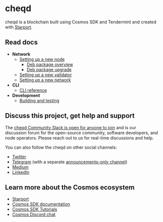 # cheqd

cheqd is a blockchain built using Cosmos SDK and Tendermint and created with [Starport](https://github.com/tendermint/starport).

## Read docs

* **Network**
  * [Setting up a new node](docs/setting-up-a-new-node.md)
    * [Deb package overview](docs/deb-package-overview.md)
    * [Deb package upgrade](docs/deb-package-upgrade.md)
  * [Setting up a new validator](docs/setting-up-a-new-validator.md)
  * [Setting up a new network](docs/setting-up-a-new-network.md)
* **CLI**
  * [CLI reference](docs/cosmos-cli.md)
* **Development**
  * [Building and testing](docs/building-and-testing.md)


## Discuss this project, get help and support
The [cheqd Community Slack is open for anyone to join](http://cheqd.link/join-cheqd-slack) and is our discussion forum for the open-source community, software developers, and node operators. Please reach out to us for real-time discussions and help.

You can also follow the cheqd on other social channels:
- [Twitter](https://twitter.com/cheqd_io)
- [Telegram](https://t.me/cheqd) (with a separate [announcements-only channel](https://t.me/cheqd_announcements))
- [Medium](https://blog.cheqd.io/)
- [LinkedIn](http://cheqd.link/linkedin)

## Learn more about the Cosmos ecosystem

- [Starport](https://github.com/tendermint/starport)
- [Cosmos SDK documentation](https://docs.cosmos.network)
- [Cosmos SDK Tutorials](https://tutorials.cosmos.network)
- [Cosmos Discord chat](https://discord.gg/W8trcGV)
